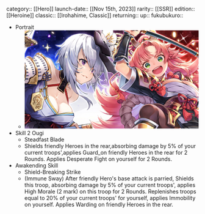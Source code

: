 category:: [[Hero]]
launch-date:: [[Nov 15th, 2023]] 
rarity:: [[SSR]]
edition:: [[Heroine]]
classic:: [[Irohahime, Classic]] 
returning:: 
up:: 
fukubukuro::

- Portrait
	- ![heroine-231109.jpg](../assets/heroine-231109_1699514595897_0.jpg)
- Skill 2 Ougi
	- Steadfast Blade
	- Shields friendly Heroes in the rear,absorbing damage by 5% of your current troops',applies Guard_on friendly Heroes in the rear for 2 Rounds. Applies Desperate Fight on yourself for 2 Rounds.
- Awakending Skill
	- Shield-Breaking Strike
	- (Immune Sway) After friendly Hero's base attack is parried, Shields this troop, absorbing damage by 5% of your current troops', applies High Morale (2 mark) on this troop for 2 Rounds. Replenishes troops equal to 20% of your current troops' for yourself, applies Immobility on yourself. Applies Warding on friendly Heroes in the rear.